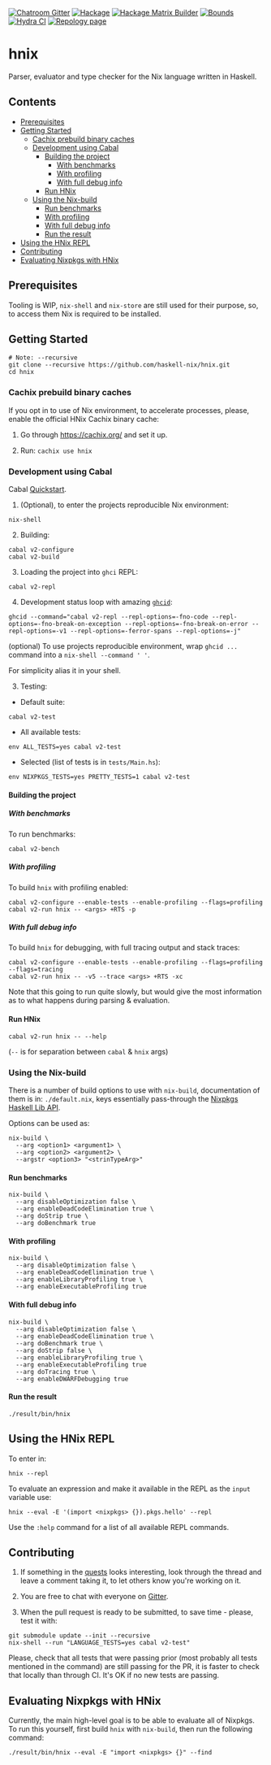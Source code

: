 [![Chatroom Gitter](https://img.shields.io/badge/Chatroom-Gitter-%23753a88)](https://gitter.im/haskell-nix/Lobby)
[![Hackage](https://img.shields.io/hackage/v/hnix?color=%235e5086&label=Latest%20release%20on%20Hackage)](https://hackage.haskell.org/package/hnix)
[![Hackage Matrix Builder](https://img.shields.io/badge/Hackage%20Matrix-Builder-%235e5086)](https://matrix.hackage.haskell.org/package/hnix)
[![Bounds](https://img.shields.io/hackage-deps/v/hnix?label=Released%20dep%20bounds)](https://packdeps.haskellers.com/feed?needle=hnix)
[![Hydra CI](https://img.shields.io/badge/Nixpkgs%20Hydra-CI-%234f72bb)](https://hydra.nixos.org/job/nixpkgs/trunk/haskellPackages.hnix.x86_64-linux#tabs-status)
[![Repology page](https://img.shields.io/badge/Repology-page-%23005500)](https://repology.org/project/haskell:hnix/versions)


# hnix

Parser, evaluator and type checker for the Nix language written in Haskell.


## Contents

<!-- TOC generates automatically, do not bother editing any further TOC text -->
<!-- START doctoc generated TOC please keep comment here to allow auto update -->
<!-- DON'T EDIT THIS SECTION, INSTEAD RE-RUN doctoc TO UPDATE -->


- [Prerequisites](#prerequisites)
- [Getting Started](#getting-started)
  - [Cachix prebuild binary caches](#cachix-prebuild-binary-caches)
  - [Development using Cabal](#development-using-cabal)
    - [Building the project](#building-the-project)
      - [With benchmarks](#with-benchmarks)
      - [With profiling](#with-profiling)
      - [With full debug info](#with-full-debug-info)
    - [Run HNix](#run-hnix)
  - [Using the Nix-build](#using-the-nix-build)
    - [Run benchmarks](#run-benchmarks)
    - [With profiling](#with-profiling-1)
    - [With full debug info](#with-full-debug-info-1)
    - [Run the result](#run-the-result)
- [Using the HNix REPL](#using-the-hnix-repl)
- [Contributing](#contributing)
- [Evaluating Nixpkgs with HNix](#evaluating-nixpkgs-with-hnix)

<!-- END doctoc generated TOC please keep comment here to allow auto update -->


## Prerequisites
Tooling is WIP, `nix-shell` and `nix-store` are still used for their purpose, so, to access them Nix is required to be installed.

## Getting Started

```
# Note: --recursive
git clone --recursive https://github.com/haskell-nix/hnix.git
cd hnix
```


### Cachix prebuild binary caches

If you opt in to use of Nix environment, to accelerate processes, please, enable the official HNix Cachix binary cache:

1. Go through https://cachix.org/ and set it up.

2. Run: `cachix use hnix`


### Development using Cabal

Cabal [Quickstart](https://cabal.readthedocs.io/en/3.4/nix-local-build.html).

1. (Optional), to enter the projects reproducible Nix environment:
```
nix-shell
```
  
2. Building:
```
cabal v2-configure
cabal v2-build
```

3. Loading the project into `ghci` REPL:
```
cabal v2-repl
```

4. Development status loop with amazing [`ghcid`](https://github.com/ndmitchell/ghcid):
```
ghcid --command="cabal v2-repl --repl-options=-fno-code --repl-options=-fno-break-on-exception --repl-options=-fno-break-on-error --repl-options=-v1 --repl-options=-ferror-spans --repl-options=-j"
```
(optional) To use projects reproducible environment, wrap `ghcid ...` command into a `nix-shell --command ' '`.

For simplicity alias it in your shell.

3. Testing:

* Default suite:
```
cabal v2-test
```

* All available tests:
```
env ALL_TESTS=yes cabal v2-test
```

* Selected (list of tests is in `tests/Main.hs`):
```
env NIXPKGS_TESTS=yes PRETTY_TESTS=1 cabal v2-test
```

#### Building the project

##### With benchmarks

To run benchmarks:

```
cabal v2-bench
```

##### With profiling

To build `hnix` with profiling enabled:

```
cabal v2-configure --enable-tests --enable-profiling --flags=profiling
cabal v2-run hnix -- <args> +RTS -p
```

##### With full debug info

To build `hnix` for debugging, with full tracing output and stack traces:

```
cabal v2-configure --enable-tests --enable-profiling --flags=profiling --flags=tracing
cabal v2-run hnix -- -v5 --trace <args> +RTS -xc
```

Note that this going to run quite slowly, but would give the most information as to what happens during parsing & evaluation.


#### Run HNix
```
cabal v2-run hnix -- --help
```
(`--` is for separation between `cabal` & `hnix` args)


### Using the Nix-build

There is a number of build options to use with `nix-build`, documentation of them is in: `./default.nix`, keys essentially pass-through the [Nixpkgs Haskell Lib API](https://github.com/NixOS/nixpkgs/blob/master/pkgs/development/haskell-modules/lib.nix).

Options can be used as:
```
nix-build \
  --arg <option1> <argument1> \
  --arg <option2> <argument2> \
  --argstr <option3> "<strinTypeArg>"
```

#### Run benchmarks

```
nix-build \
  --arg disableOptimization false \
  --arg enableDeadCodeElimination true \
  --arg doStrip true \
  --arg doBenchmark true
```

#### With profiling

```
nix-build \
  --arg disableOptimization false \
  --arg enableDeadCodeElimination true \
  --arg enableLibraryProfiling true \
  --arg enableExecutableProfiling true
```

#### With full debug info

```
nix-build \
  --arg disableOptimization false \
  --arg enableDeadCodeElimination true \
  --arg doBenchmark true \
  --arg doStrip false \
  --arg enableLibraryProfiling true \
  --arg enableExecutableProfiling true
  --arg doTracing true \
  --arg enableDWARFDebugging true
```

#### Run the result

```
./result/bin/hnix
```


## Using the HNix REPL

To enter in:
```
hnix --repl
```

To evaluate an expression and make it available in the REPL as the `input` variable use:
```
hnix --eval -E '(import <nixpkgs> {}).pkgs.hello' --repl
```

Use the `:help` command for a list of all available REPL commands.


## Contributing

1. If something in the [quests](https://github.com/haskell-nix/hnix/issues?q=is%3Aissue+is%3Aopen+label%3A%22help+wanted%22+no%3Aassignee) looks interesting, look through the thread and leave a comment taking it, to let others know you're working on it.

2. You are free to chat with everyone on [Gitter](https://gitter.im/haskell-nix/Lobby).

3. When the pull request is ready to be submitted, to save time - please, test it with:

```
git submodule update --init --recursive
nix-shell --run "LANGUAGE_TESTS=yes cabal v2-test"
```

Please, check that all tests that were passing prior (most probably all tests mentioned in the command) are still passing for the PR, it is faster to check that locally than through CI. It's OK if no new tests are passing.

## Evaluating Nixpkgs with HNix

Currently, the main high-level goal is to be able to evaluate all of Nixpkgs. To run this yourself, first build `hnix` with `nix-build`, then run the following command:

```
./result/bin/hnix --eval -E "import <nixpkgs> {}" --find
```
